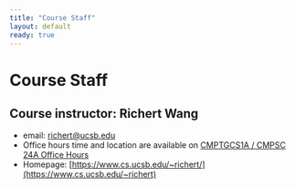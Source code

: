 ```yaml
---
title: "Course Staff"
layout: default
ready: true
---
```


# Course Staff<a name="staff"></a>

## Course instructor: Richert Wang
* email: richert@ucsb.edu
* Office hours time and location are available on [CMPTGCS1A / CMPSC 24A Office Hours](/info/office_hours/)
* Homepage: [https://www.cs.ucsb.edu/~richert/](https://www.cs.ucsb.edu/~richert)

